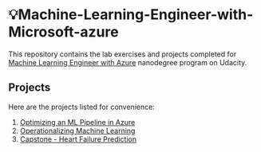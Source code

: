# 💡Machine-Learning-Engineer-with-Microsoft-azure
This repository contains the lab exercises and projects completed for [Machine Learning Engineer with Azure](https://www.udacity.com/course/machine-learning-engineer-for-microsoft-azure-nanodegree--nd00333) nanodegree program on Udacity.

## Projects
Here are the projects listed for convenience:
1. [Optimizing an ML Pipeline in Azure](https://github.com/PeacePeters/Optimizing-a-ML-Pipeline-in-AzureML)
2. [Operationalizing Machine Learning](https://github.com/PeacePeters/Operationalizing-Machine-Learning-using-AzureML)
3. [Capstone - Heart Failure Prediction](https://github.com/PeacePeters/Heart-Failure-Prediction-using-AzureML)
